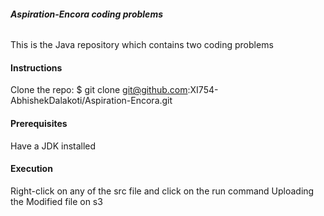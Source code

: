 ###### **Aspiration-Encora coding problems**

This is the Java repository which contains two coding problems

#### **Instructions**

Clone the repo:
$ git clone git@github.com:XI754-AbhishekDalakoti/Aspiration-Encora.git

#### **Prerequisites**

Have a JDK installed

#### **Execution**

Right-click on any of the src file and click on the run command
Uploading the Modified file on s3
